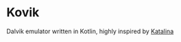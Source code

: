 # Kovik
Dalvik emulator written in Kotlin, highly inspired by [Katalina](https://github.com/huuck/Katalina)
